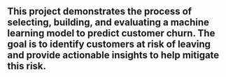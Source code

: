 ## This project demonstrates the process of selecting, building, and evaluating a machine learning model to predict customer churn. The goal is to identify customers at risk of leaving and provide actionable insights to help mitigate this risk.